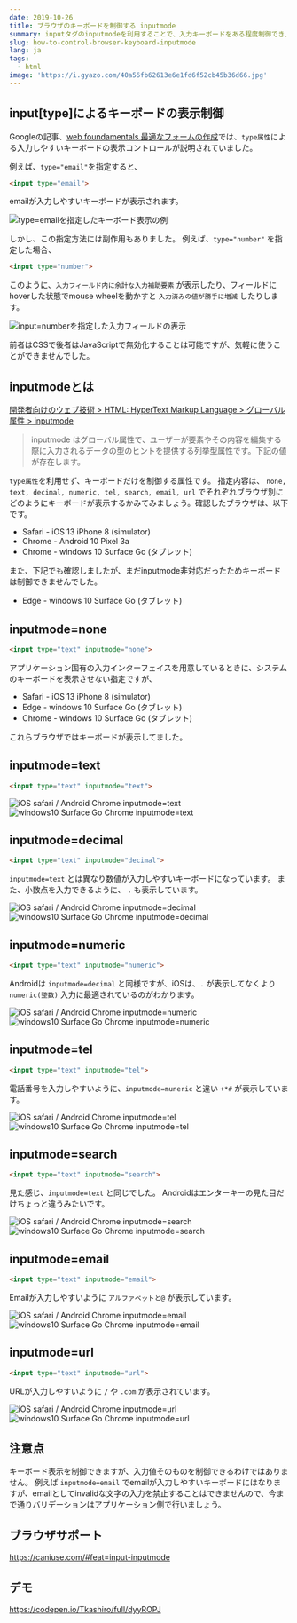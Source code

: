 ```yaml
---
date: 2019-10-26
title: ブラウザのキーボードを制御する inputmode
summary: inputタグのinputmodeを利用することで、入力キーボードをある程度制御でき、ユーザーに入力しやすいインターフェイスを提供できます。そのinputmodeの使い方を説明します。
slug: how-to-control-browser-keyboard-inputmode
lang: ja
tags:
  - html
image: 'https://i.gyazo.com/40a56fb62613e6e1fd6f52cb45b36d66.jpg'
---
```


## input[type]によるキーボードの表示制御

Googleの記事、[web foundamentals 最適なフォームの作成](https://developers.google.com/web/fundamentals/design-and-ux/input/forms)では、`type属性`による入力しやすいキーボードの表示コントロールが説明されていました。

例えば、`type="email"`を指定すると、

```html
<input type="email">
```

emailが入力しやすいキーボードが表示されます。

![type=emailを指定したキーボード表示の例](https://i.gyazo.com/586d06662170831a992b8535defdddb7.png)

しかし、この指定方法には副作用もありました。
例えば、`type="number"` を指定した場合、

```html
<input type="number">
```

このように、`入力フィールド内に余計な入力補助要素` が表示したり、フィールドにhoverした状態でmouse wheelを動かすと `入力済みの値が勝手に増減` したりします。

![input=numberを指定した入力フィールドの表示](https://i.gyazo.com/64d68d29a2cc4d2578ae2d522870be57.png)

前者はCSSで後者はJavaScriptで無効化することは可能ですが、気軽に使うことができませんでした。

## inputmodeとは

[開発者向けのウェブ技術 > HTML: HyperText Markup Language > グローバル属性 > inputmode](https://developer.mozilla.org/ja/docs/Web/HTML/Global_attributes/inputmode)

> inputmode はグローバル属性で、ユーザーが要素やその内容を編集する際に入力されるデータの型のヒントを提供する列挙型属性です。下記の値が存在します。

`type属性`を利用せず、キーボードだけを制御する属性です。
指定内容は、 `none, text, decimal, numeric, tel, search, email, url` でそれぞれブラウザ別にどのようにキーボードが表示するかみてみましょう。確認したブラウザは、以下です。

- Safari - iOS 13 iPhone 8 (simulator)
- Chrome - Android 10 Pixel 3a
- Chrome - windows 10 Surface Go (タブレット)

また、下記でも確認しましたが、まだinputmode非対応だったためキーボードは制御できませんでした。

- Edge - windows 10 Surface Go (タブレット)

## inputmode=none

```html
<input type="text" inputmode="none">
```

アプリケーション固有の入力インターフェイスを用意しているときに、システムのキーボードを表示させない指定ですが、

- Safari - iOS 13 iPhone 8 (simulator)
- Edge - windows 10 Surface Go (タブレット)
- Chrome - windows 10 Surface Go (タブレット)

これらブラウザではキーボードが表示してました。

## inputmode=text


```html
<input type="text" inputmode="text">
```

![iOS safari / Android Chrome inputmode=text](https://i.gyazo.com/8388776d57016142809a4a111494c17a.jpg)
![windows10 Surface Go Chrome inputmode=text](https://i.gyazo.com/8758184cb340b8c3cb996ad1e20576ae.png)


## inputmode=decimal

```html
<input type="text" inputmode="decimal">
```

`inputmode=text` とは異なり数値が入力しやすいキーボードになっています。
また、小数点を入力できるように、 `.` も表示しています。

![iOS safari / Android Chrome inputmode=decimal](https://i.gyazo.com/223edc350a21f4cc7798df5c2ff30ac7.jpg)
![windows10 Surface Go Chrome inputmode=decimal](https://i.gyazo.com/d857e4c2709295b78e4d124753d4b362.png)

## inputmode=numeric

```html
<input type="text" inputmode="numeric">
```

Androidは `inputmode=decimal` と同様ですが、iOSは、`.` が表示してなくより `numeric(整数)` 入力に最適されているのがわかります。

![iOS safari / Android Chrome inputmode=numeric](https://i.gyazo.com/3e573a853ccff69d6a111a339ed307b4.jpg)
![windows10 Surface Go Chrome inputmode=numeric](https://i.gyazo.com/d46af0f95db9ba8b167e4d1e55db932d.png)

## inputmode=tel

```html
<input type="text" inputmode="tel">
```

電話番号を入力しやすいように、`inputmode=muneric` と違い `+*#` が表示しています。

![iOS safari / Android Chrome inputmode=tel](https://i.gyazo.com/f40a8006ebeaeb59087c8e4991fe9da9.jpg)
![windows10 Surface Go Chrome inputmode=tel](https://i.gyazo.com/02882b133ef9c06fc2821879a7aa752c.png)

## inputmode=search

```html
<input type="text" inputmode="search">
```

見た感じ、`inputmode=text` と同じでした。
Androidはエンターキーの見た目だけちょっと違うみたいです。

![iOS safari / Android Chrome inputmode=search](https://i.gyazo.com/72d39419f81bd977c2a4488308085550.jpg)
![windows10 Surface Go Chrome inputmode=search](https://i.gyazo.com/b8046e696c1e4016042045e86384c00b.png)

## inputmode=email

```html
<input type="text" inputmode="email">
```

Emailが入力しやすいように `アルファベットと@` が表示しています。

![iOS safari / Android Chrome inputmode=email](https://i.gyazo.com/5ee833ea16161619b5dea0325a2835a9.jpg)
![windows10 Surface Go Chrome inputmode=email](https://i.gyazo.com/389f081db6a2125ff5c5dce524862805.png)

## inputmode=url

```html
<input type="text" inputmode="url">
```

URLが入力しやすいように `/` や `.com` が表示されています。

![iOS safari / Android Chrome inputmode=url](https://i.gyazo.com/fe7cf2715d4080256965afeba30949ea.jpg)
![windows10 Surface Go Chrome inputmode=url](https://i.gyazo.com/2a492b30e0650f302e8dc4780c9fef04.png)

## 注意点

キーボード表示を制御できますが、入力値そのものを制御できるわけではありません。
例えば `inputmode=email` でemailが入力しやすいキーボードにはなりますが、emailとしてinvalidな文字の入力を禁止することはできませんので、今まで通りバリデーションはアプリケーション側で行いましょう。

## ブラウザサポート

https://caniuse.com/#feat=input-inputmode

## デモ

https://codepen.io/Tkashiro/full/dyyROPJ
